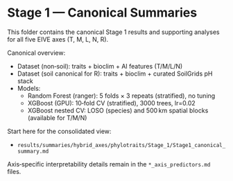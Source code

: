 # Stage 1 — Canonical Summaries

This folder contains the canonical Stage 1 results and supporting analyses for all five EIVE axes (T, M, L, N, R).

Canonical overview:
- Dataset (non‑soil): traits + bioclim + AI features (T/M/L/N)
- Dataset (soil canonical for R): traits + bioclim + curated SoilGrids pH stack
- Models:
  - Random Forest (ranger): 5 folds × 3 repeats (stratified), no tuning
  - XGBoost (GPU): 10‑fold CV (stratified), 3000 trees, lr=0.02
  - XGBoost nested CV: LOSO (species) and 500 km spatial blocks (available for T/M/N)

Start here for the consolidated view:
- `results/summaries/hybrid_axes/phylotraits/Stage_1/Stage1_canonical_summary.md`

Axis‑specific interpretability details remain in the `*_axis_predictors.md` files.

